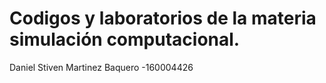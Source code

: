 
# Codigos y laboratorios de la materia simulación computacional.

Daniel Stiven Martinez Baquero -160004426
